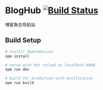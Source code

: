 # BlogHub  [![Build Status](https://travis-ci.org/ishidai/BlogHub.svg?branch=master)](https://travis-ci.org/ishidai/BlogHub)

博客聚合导航站

## Build Setup

``` bash
# install dependencies
npm install

# serve with hot reload at localhost:8080
npm run dev

# build for production with minification
npm run build
